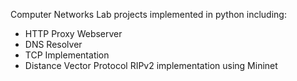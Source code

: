 Computer Networks Lab projects implemented in python including:
* HTTP Proxy Webserver
* DNS Resolver
* TCP Implementation
* Distance Vector Protocol RIPv2 implementation using Mininet

